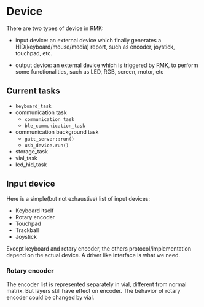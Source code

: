 # Device

There are two types of device in RMK:

- input device: an external device which finally generates a HID(keyboard/mouse/media) report, such as encoder, joystick, touchpad, etc.

- output device: an external device which is triggered by RMK, to perform some functionalities, such as LED, RGB, screen, motor, etc


## Current tasks

- `keyboard_task`
- communication task
  - `communication_task`
  - `ble_communication_task`
- communication background task
  - `gatt_server::run()`
  - `usb_device.run()`
- storage_task
- vial_task
- led_hid_task

## Input device

Here is a simple(but not exhaustive) list of input devices:

- Keyboard itself
- Rotary encoder
- Touchpad
- Trackball
- Joystick

Except keyboard and rotary encoder, the others protocol/implementation depend on the actual device. A driver like interface is what we need.

### Rotary encoder

The encoder list is represented separately in vial, different from normal matrix. But layers still have effect on encoder. The behavior of rotary encoder could be changed by vial.

